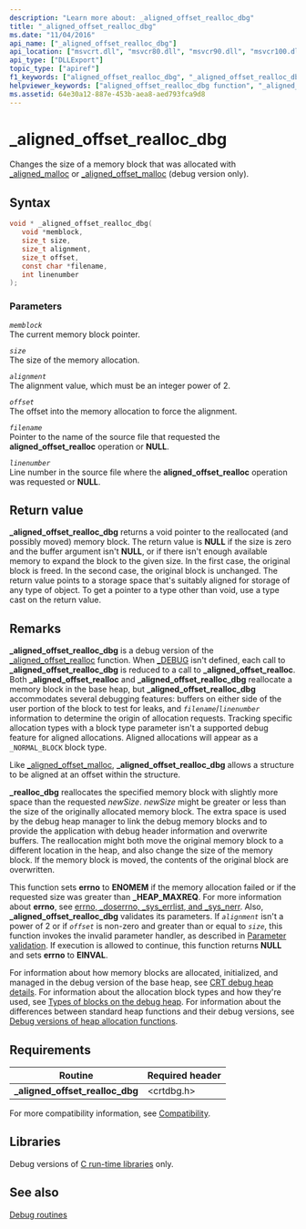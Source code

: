 ```yaml
---
description: "Learn more about: _aligned_offset_realloc_dbg"
title: "_aligned_offset_realloc_dbg"
ms.date: "11/04/2016"
api_name: ["_aligned_offset_realloc_dbg"]
api_location: ["msvcrt.dll", "msvcr80.dll", "msvcr90.dll", "msvcr100.dll", "msvcr100_clr0400.dll", "msvcr110.dll", "msvcr110_clr0400.dll", "msvcr120.dll", "msvcr120_clr0400.dll", "ucrtbase.dll"]
api_type: ["DLLExport"]
topic_type: ["apiref"]
f1_keywords: ["aligned_offset_realloc_dbg", "_aligned_offset_realloc_dbg"]
helpviewer_keywords: ["aligned_offset_realloc_dbg function", "_aligned_offset_realloc_dbg function"]
ms.assetid: 64e30a12-887e-453b-aea8-aed793fca9d8
---
```

# _aligned_offset_realloc_dbg

Changes the size of a memory block that was allocated with [_aligned_malloc](aligned-malloc.md) or [_aligned_offset_malloc](aligned-offset-malloc.md) (debug version only).

## Syntax

```C
void * _aligned_offset_realloc_dbg(
   void *memblock,
   size_t size,
   size_t alignment,
   size_t offset,
   const char *filename,
   int linenumber
);
```

### Parameters

*`memblock`*<br/>
The current memory block pointer.

*`size`*<br/>
The size of the memory allocation.

*`alignment`*<br/>
The alignment value, which must be an integer power of 2.

*`offset`*<br/>
The offset into the memory allocation to force the alignment.

*`filename`*<br/>
Pointer to the name of the source file that requested the **aligned_offset_realloc** operation or **NULL**.

*`linenumber`*<br/>
Line number in the source file where the **aligned_offset_realloc** operation was requested or **NULL**.

## Return value

**_aligned_offset_realloc_dbg** returns a void pointer to the reallocated (and possibly moved) memory block. The return value is **NULL** if the size is zero and the buffer argument isn't **NULL**, or if there isn't enough available memory to expand the block to the given size. In the first case, the original block is freed. In the second case, the original block is unchanged. The return value points to a storage space that's suitably aligned for storage of any type of object. To get a pointer to a type other than void, use a type cast on the return value.

## Remarks

**_aligned_offset_realloc_dbg** is a debug version of the [_aligned_offset_realloc](aligned-offset-realloc.md) function. When [_DEBUG](../debug.md) isn't defined, each call to **_aligned_offset_realloc_dbg** is reduced to a call to **_aligned_offset_realloc**. Both **_aligned_offset_realloc** and **_aligned_offset_realloc_dbg** reallocate a memory block in the base heap, but **_aligned_offset_realloc_dbg** accommodates several debugging features: buffers on either side of the user portion of the block to test for leaks, and *`filename`*/*`linenumber`* information to determine the origin of allocation requests. Tracking specific allocation types with a block type parameter isn't a supported debug feature for aligned allocations. Aligned allocations will appear as a `_NORMAL_BLOCK` block type.

Like [_aligned_offset_malloc](aligned-offset-malloc.md), **_aligned_offset_realloc_dbg** allows a structure to be aligned at an offset within the structure.

**_realloc_dbg** reallocates the specified memory block with slightly more space than the requested *newSize*. *newSize* might be greater or less than the size of the originally allocated memory block. The extra space is used by the debug heap manager to link the debug memory blocks and to provide the application with debug header information and overwrite buffers. The reallocation might both move the original memory block to a different location in the heap, and also change the size of the memory block. If the memory block is moved, the contents of the original block are overwritten.

This function sets **errno** to **ENOMEM** if the memory allocation failed or if the requested size was greater than **_HEAP_MAXREQ**. For more information about **errno**, see [errno, _doserrno, _sys_errlist, and _sys_nerr](../errno-doserrno-sys-errlist-and-sys-nerr.md). Also, **_aligned_offset_realloc_dbg** validates its parameters. If *`alignment`* isn't a power of 2 or if *`offset`* is non-zero and greater than or equal to *`size`*, this function invokes the invalid parameter handler, as described in [Parameter validation](../parameter-validation.md). If execution is allowed to continue, this function returns **NULL** and sets **errno** to **EINVAL**.

For information about how memory blocks are allocated, initialized, and managed in the debug version of the base heap, see [CRT debug heap details](/visualstudio/debugger/crt-debug-heap-details). For information about the allocation block types and how they're used, see [Types of blocks on the debug heap](/visualstudio/debugger/crt-debug-heap-details). For information about the differences between standard heap functions and their debug versions, see [Debug versions of heap allocation functions](/visualstudio/debugger/debug-versions-of-heap-allocation-functions).

## Requirements

|Routine|Required header|
|-------------|---------------------|
|**_aligned_offset_realloc_dbg**|\<crtdbg.h>|

For more compatibility information, see [Compatibility](../compatibility.md).

## Libraries

Debug versions of [C run-time libraries](../crt-library-features.md) only.

## See also

[Debug routines](../debug-routines.md)
